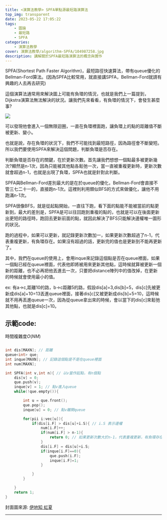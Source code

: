 ```yaml
---
title: <演算法教學> SPFA單點源最短路演算法
top_img: transparent
date: 2023-05-22 17:05:22
tags:
	- 圖論
    - 最短路
    - SPFA
categories:
    - 演算法教學
cover: 演算法教學/algorithm-SPFA/104987258.jpg
description: 講解關於SPFA最短路演算法的概念與實作
---
```


SPFA(Shortest Path Faster Algorithm)，最短路徑快速算法，帶有queue優化的Bellman-Ford算法。(因為SPFA比較常用，就直接講SPFA，Bellman-Ford就請有興趣的人去再去研究)

這個演算法通常用來解決圖上可能有負環的情況，也就是我們上一篇提到，Dijkstra演算法無法解決的狀況。讓我們先來看看，有負環的情況下，會發生甚麼事?

![](/演算法教學/algorithm-SPFA/negative-loop.gif)

可以發現他會進入一個無限迴圈，一直在負環裡面跑，讓負環上的點的距離值不斷被更新、變小。

也就是說，存在負環的狀況下，我們不可能找到最短路徑，因為路徑會不斷變短。所以我們要使用SPFA來解決這個問題，判斷負環是否存在。

判斷負環是否存在的關鍵，在於更新次數。首先讓我們想想一個點最多被更新幾次?顯然是n-1次，因為只能被其他點各鬆弛一次，當一直被重複更新時，更新次數就會超過n-1，也就是出現了負環，SPFA也就是針對此判斷。

SPFA與Bellman-Ford差別最大的是在於queue的優化，Bellman-Ford會直接不管三七二十一的，直接跑n-1次。這裡則利用類似BFS的方式來做優化，讓他不用跑滿n-1次。

SPFA很像BFS，就是從起點開始，一直往下跑，看下面的點能不能被當前的點更新到，最大的差別是，SPFA是可以往回跑到重複的點的，也就是可以在後面更新出更短的路徑時，跑回去更新前面的點，就因此解決了BFS只能解決邊權唯一圖形的狀況。

跑的過程中，如果可以更新，就記錄更新次數加一，如果更新次數超過了n-1，代表重複更新，有負環存在。如果沒有超過的話，更新完的值也是更新到不能再更新了。

其中，我們在queue的使用上，會用inque來記錄這個點是否在queue裡面，如果一個點已經在queue裡面，代表他即將被用來更新其他點，這時候就算被更新一個新的距離，也不必再把他丟進去一次，只要把distance陣列中的值改掉，在更新的時候就會使用最小的值。

ex: 有a->c,距離10的路，b->c距離5的路，假設dis[a]=3,dis[b]=5，dis[c]先被更新成dis[a]+10=13丟進queue裡面，接著dis[c]又被更新成dis[b]+5=10，這時候就不用再丟進queue一次，因為從queue拿出來的時候，會以當下的dis[c]來鬆弛其他點，也就是dis[c]=10。

## 示範code:
時間複雜度$O(NM)$
```c++

int dis[MAXN]; // 距離
queue<int> que; 
int inque[MAXN]; // 記錄這個點是不是在queue裡面
int num[MAXN];

int SPFA(int v,int n){ // 以v當作起點，有n個點
	dis[v] = 0;
	que.push(v);
	inque[v] = 1; // 點v進入queue
	while(!que.empty()){

		int u = que.front();
		que.pop();
		inque[u] = 0; // 點v離開queue

		for(pii i:vec[u]){
			if(dis[i.F] > dis[u]+i.S){ // i.S 表示邊權
				num[i.F]++;
				if(num[i.F] > n-1){
					return 0; // 如果更新次數大於n-1，代表重複更新，有負環存在
				}
				dis[i.F] = dis[u]+i.S;
				if(inque[i.F]==0){
					que.push(i.F);
					inque[i.F]=1;
				}

			}
		}

	}
	return 1;
}

```

封面圖來源: [伊地知 虹夏](https://www.pixiv.net/artworks/104987258)


---
